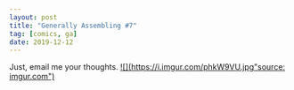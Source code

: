 ```yaml
---
layout: post
title: "Generally Assembling #7"
tag: [comics, ga]
date: 2019-12-12
---
```

<!-- #69 -->
Just, email me your thoughts.
[![](https://i.imgur.com/phkW9VU.jpg"source: imgur.com")](https://i.imgur.com/phkW9VU.jpg)
